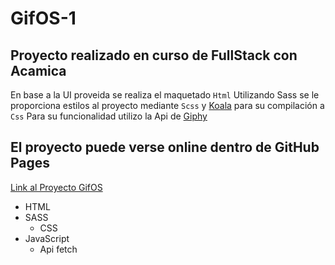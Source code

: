 # GifOS-1

## Proyecto realizado en curso de FullStack con Acamica

En base a la UI proveida se realiza el maquetado `Html` 
Utilizando Sass se le proporciona estilos al proyecto mediante `Scss` y [Koala](http://koala-app.com/) para su compilación a `Css`
Para su funcionalidad utilizo la Api de [Giphy](https://giphy.com/)

## El proyecto puede verse online dentro de GitHub Pages
[Link al Proyecto GifOS](https://g4m.github.io/GifOS-1/)

* HTML
* SASS
  * CSS
* JavaScript
  * Api fetch
